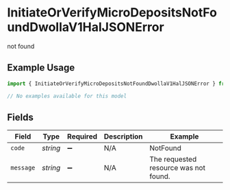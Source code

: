 # InitiateOrVerifyMicroDepositsNotFoundDwollaV1HalJSONError

not found

## Example Usage

```typescript
import { InitiateOrVerifyMicroDepositsNotFoundDwollaV1HalJSONError } from "dwolla-typescript/models/errors";

// No examples available for this model
```

## Fields

| Field                                 | Type                                  | Required                              | Description                           | Example                               |
| ------------------------------------- | ------------------------------------- | ------------------------------------- | ------------------------------------- | ------------------------------------- |
| `code`                                | *string*                              | :heavy_minus_sign:                    | N/A                                   | NotFound                              |
| `message`                             | *string*                              | :heavy_minus_sign:                    | N/A                                   | The requested resource was not found. |